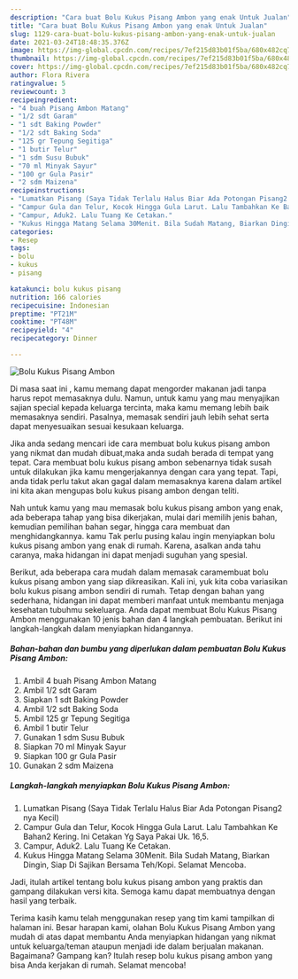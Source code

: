 ```yaml
---
description: "Cara buat Bolu Kukus Pisang Ambon yang enak Untuk Jualan"
title: "Cara buat Bolu Kukus Pisang Ambon yang enak Untuk Jualan"
slug: 1129-cara-buat-bolu-kukus-pisang-ambon-yang-enak-untuk-jualan
date: 2021-03-24T18:48:35.376Z
image: https://img-global.cpcdn.com/recipes/7ef215d83b01f5ba/680x482cq70/bolu-kukus-pisang-ambon-foto-resep-utama.jpg
thumbnail: https://img-global.cpcdn.com/recipes/7ef215d83b01f5ba/680x482cq70/bolu-kukus-pisang-ambon-foto-resep-utama.jpg
cover: https://img-global.cpcdn.com/recipes/7ef215d83b01f5ba/680x482cq70/bolu-kukus-pisang-ambon-foto-resep-utama.jpg
author: Flora Rivera
ratingvalue: 5
reviewcount: 3
recipeingredient:
- "4 buah Pisang Ambon Matang"
- "1/2 sdt Garam"
- "1 sdt Baking Powder"
- "1/2 sdt Baking Soda"
- "125 gr Tepung Segitiga"
- "1 butir Telur"
- "1 sdm Susu Bubuk"
- "70 ml Minyak Sayur"
- "100 gr Gula Pasir"
- "2 sdm Maizena"
recipeinstructions:
- "Lumatkan Pisang (Saya Tidak Terlalu Halus Biar Ada Potongan Pisang2 nya Kecil)"
- "Campur Gula dan Telur, Kocok Hingga Gula Larut. Lalu Tambahkan Ke Bahan2 Kering. Ini Cetakan Yg Saya Pakai Uk. 16,5."
- "Campur, Aduk2. Lalu Tuang Ke Cetakan."
- "Kukus Hingga Matang Selama 30Menit. Bila Sudah Matang, Biarkan Dingin, Siap Di Sajikan Bersama Teh/Kopi. Selamat Mencoba."
categories:
- Resep
tags:
- bolu
- kukus
- pisang

katakunci: bolu kukus pisang 
nutrition: 166 calories
recipecuisine: Indonesian
preptime: "PT21M"
cooktime: "PT48M"
recipeyield: "4"
recipecategory: Dinner

---
```



![Bolu Kukus Pisang Ambon](https://img-global.cpcdn.com/recipes/7ef215d83b01f5ba/680x482cq70/bolu-kukus-pisang-ambon-foto-resep-utama.jpg)

Di masa  saat ini , kamu memang dapat mengorder makanan jadi tanpa harus repot memasaknya dulu. Namun, untuk kamu yang mau menyajikan sajian special kepada keluarga tercinta, maka kamu memang lebih baik memasaknya sendiri. Pasalnya, memasak sendiri jauh lebih sehat serta dapat menyesuaikan sesuai kesukaan keluarga.

Jika anda sedang mencari ide cara membuat bolu kukus pisang ambon yang nikmat dan mudah dibuat,maka anda sudah berada di tempat yang tepat. Cara membuat bolu kukus pisang ambon  sebenarnya tidak susah untuk dilakukan jika kamu mengerjakannya dengan cara yang tepat. Tapi, anda tidak perlu takut akan gagal dalam memasaknya 
karena dalam artikel ini kita akan mengupas bolu kukus pisang ambon dengan teliti.  



Nah untuk kamu yang mau memasak bolu kukus pisang ambon yang enak, ada beberapa tahap yang bisa dikerjakan, mulai dari memilih jenis bahan, kemudian pemilihan bahan segar, hingga cara membuat dan menghidangkannya. kamu Tak perlu pusing kalau ingin menyiapkan bolu kukus pisang ambon yang enak di rumah. Karena, asalkan anda  tahu caranya, maka hidangan ini dapat menjadi suguhan yang spesial.

Berikut, ada beberapa cara mudah dalam memasak caramembuat bolu kukus pisang ambon yang siap dikreasikan. Kali ini, yuk kita coba variasikan bolu kukus pisang ambon sendiri di rumah. Tetap dengan bahan yang sederhana, hidangan ini dapat memberi manfaat untuk membantu menjaga kesehatan tubuhmu sekeluarga. Anda dapat membuat Bolu Kukus Pisang Ambon menggunakan 10 jenis bahan dan 4 langkah pembuatan. Berikut ini langkah-langkah dalam menyiapkan hidangannya.

<!--inarticleads1-->

##### Bahan-bahan dan bumbu yang diperlukan dalam pembuatan Bolu Kukus Pisang Ambon:

1. Ambil 4 buah Pisang Ambon Matang
1. Ambil 1/2 sdt Garam
1. Siapkan 1 sdt Baking Powder
1. Ambil 1/2 sdt Baking Soda
1. Ambil 125 gr Tepung Segitiga
1. Ambil 1 butir Telur
1. Gunakan 1 sdm Susu Bubuk
1. Siapkan 70 ml Minyak Sayur
1. Siapkan 100 gr Gula Pasir
1. Gunakan 2 sdm Maizena




<!--inarticleads2-->

##### Langkah-langkah menyiapkan Bolu Kukus Pisang Ambon:

1. Lumatkan Pisang (Saya Tidak Terlalu Halus Biar Ada Potongan Pisang2 nya Kecil)
1. Campur Gula dan Telur, Kocok Hingga Gula Larut. Lalu Tambahkan Ke Bahan2 Kering. Ini Cetakan Yg Saya Pakai Uk. 16,5.
1. Campur, Aduk2. Lalu Tuang Ke Cetakan.
1. Kukus Hingga Matang Selama 30Menit. Bila Sudah Matang, Biarkan Dingin, Siap Di Sajikan Bersama Teh/Kopi. Selamat Mencoba.




Jadi, itulah artikel tentang  bolu kukus pisang ambon  yang praktis dan gampang dilakukan versi kita. Semoga kamu dapat membuatnya dengan hasil yang terbaik. 

Terima kasih kamu telah menggunakan resep yang tim kami tampilkan di halaman ini. Besar harapan kami, olahan  Bolu Kukus Pisang Ambon yang mudah di atas dapat membantu Anda menyiapkan hidangan yang nikmat untuk keluarga/teman ataupun menjadi ide dalam berjualan makanan. Bagaimana? Gampang kan? Itulah resep bolu kukus pisang ambon yang bisa Anda kerjakan di rumah. Selamat mencoba!

